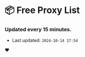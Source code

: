 # :package: Free Proxy List
### Updated every 15 minutes.

- Last updated: `2024-10-14 17:54`

:heart:
